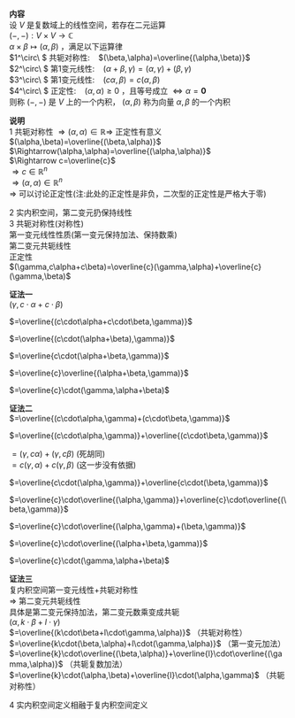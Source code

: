 **内容**    
设 $V$ 是复数域上的线性空间，若存在二元运算    
 $(-,-):V\times V\longrightarrow\mathbb{C}$     
 $\alpha\times\beta\longmapsto(\alpha,\beta)$ ，满足以下运算律    
 $1^\circ\ $ 共轭对称性: $\enspace$   $(\beta,\alpha)=\overline{(\alpha,\beta)}$     
 $2^\circ\ $ 第1变元线性: $\enspace$   $(\alpha+\beta,\gamma)=(\alpha,\gamma)+(\beta,\gamma)$     
 $3^\circ\ $ 第1变元线性: $\enspace$   $(c\alpha,\beta)=c(\alpha,\beta)$     
 $4^\circ\ $ 正定性: $\enspace$   $(\alpha,\alpha)\geq0$ ，且等号成立 $\Leftrightarrow\alpha=\mathbf{0}$     
则称 $(-,-)$ 是 $V$ 上的一个内积， $(\alpha,\beta)$ 称为向量 $\alpha,\beta$ 的一个内积    
    
**说明**    
1 共轭对称性 $\Rightarrow(\alpha,\alpha)\in\mathbb{R}\Rightarrow$ 正定性有意义    
 $(\alpha,\beta)=\overline{(\beta,\alpha)}$     
 $\Rightarrow(\alpha,\alpha)=\overline{(\alpha,\alpha)}$     
 $\Rightarrow c=\overline{c}$     
 $\Rightarrow c\in\mathbb{R}^n$     
 $\Rightarrow(\alpha,\alpha)\in\mathbb{R}^n$     
 $\Rightarrow$ 可以讨论正定性(注:此处的正定性是非负，二次型的正定性是严格大于零)    
    
2 实内积空间，第二变元扔保持线性    
3 共轭对称性(对称性)    
第一变元线性性质(第一变元保持加法、保持数乘)    
第二变元共轭线性    
正定性    
 $(\gamma,c\alpha+c\beta)=\overline{c}(\gamma,\alpha)+\overline{c}(\gamma,\beta)$     
    
**证法一**    
 $(\gamma,c\cdot\alpha+c\cdot\beta)$     
    
 $=\overline{(c\cdot\alpha+c\cdot\beta,\gamma)}$     
    
 $=\overline{(c\cdot(\alpha+\beta),\gamma)}$     
    
    
 $=\overline{c\cdot(\alpha+\beta,\gamma)}$     
    
 $=\overline{c}\overline{(\alpha+\beta,\gamma)}$     
    
 $=\overline{c}\cdot(\gamma,\alpha+\beta)$     
    
**证法二**    
 $=\overline{(c\cdot\alpha,\gamma)+(c\cdot\beta,\gamma)}$     
    
 $=\overline{(c\cdot\alpha,\gamma)}+\overline{(c\cdot\beta,\gamma)}$     
    
 $=(\gamma,c\alpha)+(\gamma,c\beta)$ (死胡同)    
 $=c(\gamma,\alpha)+c(\gamma,\beta)$ (这一步没有依据)    
    
 $=\overline{c\cdot(\alpha,\gamma)}+\overline{c\cdot(\beta,\gamma)}$     
    
 $=\overline{c}\cdot\overline{(\alpha,\gamma)}+\overline{c}\cdot\overline{(\beta,\gamma)}$     
    
 $=\overline{c}\cdot\overline{(\alpha,\gamma)+(\beta,\gamma)}$     
    
 $=\overline{c}\cdot\overline{(\alpha+\beta,\gamma)}$     
    
 $=\overline{c}\cdot(\gamma,\alpha+\beta)$     
    
**证法三**    
复内积空间第一变元线性+共轭对称性    
 $\Rightarrow$ 第二变元共轭线性    
具体是第二变元保持加法，第二变元数乘变成共轭    
 $(\alpha,k\cdot\beta+l\cdot\gamma)$     
 $=\overline{(k\cdot\beta+l\cdot\gamma,\alpha)}$ （共轭对称性）    
 $=\overline{k\cdot(\beta,\alpha)+l\cdot(\gamma,\alpha)}$ （第一变元加法）    
 $=\overline{k}\cdot\overline{(\beta,\alpha)}+\overline{l}\cdot\overline{(\gamma,\alpha)}$ （共轭复数加法）    
 $=\overline{k}\cdot(\alpha,\beta)+\overline{l}\cdot(\alpha,\gamma)$ （共轭对称性）    
    
4 实内积空间定义相融于复内积空间定义    
